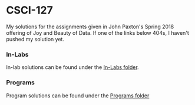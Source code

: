 # CSCI-127
My solutions for the assignments given in John Paxton's Spring 2018 offering of Joy and Beauty of Data. If one of the links below 404s, I haven't pushed my solution yet.

### In-Labs
In-lab solutions can be found under the [In-Labs 
folder](https://github.com/MadisonFichtner/CSCI127TA/tree/master/In-Labs).

### Programs
Program solutions can be found under the [Programs 
folder](https://github.com/MadisonFichtner/CSCI127TA/tree/master/Programs)
